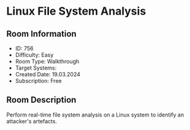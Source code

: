 ﻿# Linux File System Analysis

## Room Information
- ID: 756
- Difficulty: Easy
- Room Type: Walkthrough
- Target Systems: 
- Created Date: 19.03.2024
- Subscription: Free

## Room Description
Perform real-time file system analysis on a Linux system to identify an attacker's artefacts.
